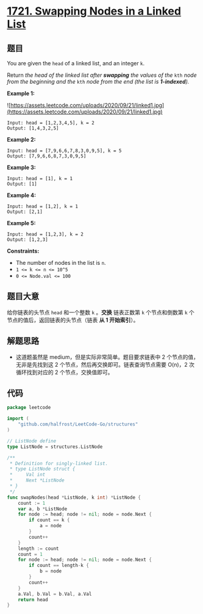 # [1721. Swapping Nodes in a Linked List](https://leetcode.com/problems/swapping-nodes-in-a-linked-list/)


## 题目

You are given the `head` of a linked list, and an integer `k`.

Return *the head of the linked list after **swapping** the values of the* `kth` *node from the beginning and the* `kth` *node from the end (the list is **1-indexed**).*

**Example 1:**

![https://assets.leetcode.com/uploads/2020/09/21/linked1.jpg](https://assets.leetcode.com/uploads/2020/09/21/linked1.jpg)

```
Input: head = [1,2,3,4,5], k = 2
Output: [1,4,3,2,5]
```

**Example 2:**

```
Input: head = [7,9,6,6,7,8,3,0,9,5], k = 5
Output: [7,9,6,6,8,7,3,0,9,5]
```

**Example 3:**

```
Input: head = [1], k = 1
Output: [1]
```

**Example 4:**

```
Input: head = [1,2], k = 1
Output: [2,1]
```

**Example 5:**

```
Input: head = [1,2,3], k = 2
Output: [1,2,3]
```

**Constraints:**

- The number of nodes in the list is `n`.
- `1 <= k <= n <= 10^5`
- `0 <= Node.val <= 100`

## 题目大意

给你链表的头节点 `head` 和一个整数 `k` 。**交换** 链表正数第 `k` 个节点和倒数第 `k` 个节点的值后，返回链表的头节点（链表 **从 1 开始索引**）。

## 解题思路

- 这道题虽然是 medium，但是实际非常简单。题目要求链表中 2 个节点的值，无非是先找到这 2 个节点，然后再交换即可。链表查询节点需要 O(n)，2 次循环找到对应的 2 个节点，交换值即可。

## 代码

```go
package leetcode

import (
    "github.com/halfrost/LeetCode-Go/structures"
)

// ListNode define
type ListNode = structures.ListNode

/**
 * Definition for singly-linked list.
 * type ListNode struct {
 *     Val int
 *     Next *ListNode
 * }
 */
func swapNodes(head *ListNode, k int) *ListNode {
    count := 1
    var a, b *ListNode
    for node := head; node != nil; node = node.Next {
        if count == k {
            a = node
        }
        count++
    }
    length := count
    count = 1
    for node := head; node != nil; node = node.Next {
        if count == length-k {
            b = node
        }
        count++
    }
    a.Val, b.Val = b.Val, a.Val
    return head
}
```
